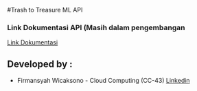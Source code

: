 ﻿#Trash to Treasure ML API
<h3> Link Dokumentasi API (Masih dalam pengembangan </h3>
<a href=""> Link Dokumentasi </a>
 
<br> 
<h2> Developed by : </h2> 
<ul>
<li> Firmansyah Wicaksono - Cloud Computing (CC-43) <a href="https://www.linkedin.com/in/firmansyah-wicaksono/"> Linkedin </a>
